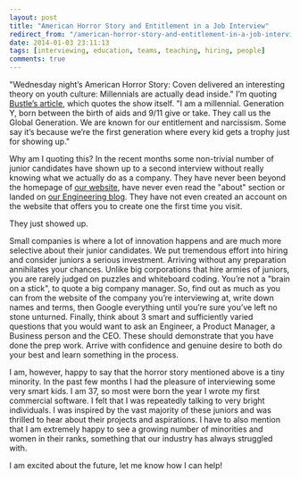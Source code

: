 ```yaml
---
layout: post
title: "American Horror Story and Entitlement in a Job Interview"
redirect_from: "/american-horror-story-and-entitlement-in-a-job-interview/"
date: 2014-01-03 23:11:13
tags: [interviewing, education, teams, teaching, hiring, people]
comments: true
---
```

"Wednesday night’s American Horror Story: Coven delivered an interesting theory on youth culture: Millennials are actually dead inside." I’m quoting [Bustle’s article](http://www.bustle.com/articles/9317-american-horror-story-coven-paints-millennials-as-numb-narcissists-who-are-dead-inside), which quotes the show itself. "I am a millennial. Generation Y, born between the birth of aids and 9/11 give or take. They call us the Global Generation. We are known for our entitlement and narcissism. Some say it’s because we’re the first generation where every kid gets a trophy just for showing up."

Why am I quoting this? In the recent months some non-trivial number of junior candidates have shown up to a second interview without really knowing what we actually do as a company. They have never been beyond the homepage of [our website](http://artsy.net), have never even read the "about" section or landed on [our Engineering blog](http://artsy.github.io/). They have not even created an account on the website that offers you to create one the first time you visit.

They just showed up.

Small companies is where a lot of innovation happens and are much more selective about their junior candidates. We put tremendous effort into hiring and consider juniors a serious investment. Arriving without any preparation annihilates your chances. Unlike big corporations that hire armies of juniors, you are rarely judged on puzzles and whiteboard coding. You’re not a "brain on a stick", to quote a big company manager. So, find out as much as you can from the website of the company you’re interviewing at, write down names and terms, then Google everything until you’re sure you’ve left no stone unturned. Finally, think about 3 smart and sufficiently varied questions that you would want to ask an Engineer, a Product Manager, a Business person and the CEO. These should demonstrate that you have done the prep work. Arrive with confidence and genuine desire to both do your best and learn something in the process.

I am, however, happy to say that the horror story mentioned above is a tiny minority. In the past few months I had the pleasure of interviewing some very smart kids. I am 37, so most were born the year I wrote my first commercial software. I felt that I was repeatedly talking to very bright individuals. I was inspired by the vast majority of these juniors and was thrilled to hear about their projects and aspirations. I have to also mention that I am extremely happy to see a growing number of minorities and women in their ranks, something that our industry has always struggled with.

I am excited about the future, let me know how I can help!
